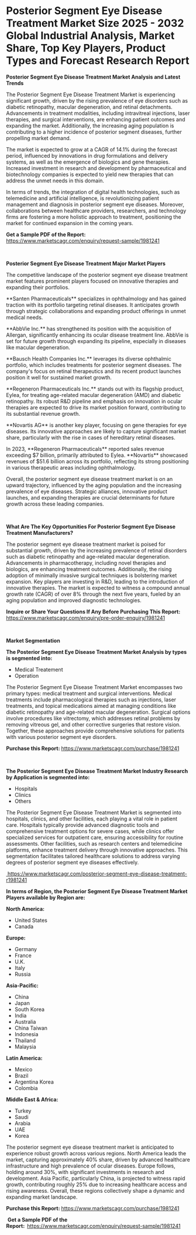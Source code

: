 <p><h1>Posterior Segment Eye Disease Treatment Market Size 2025 - 2032 Global Industrial Analysis, Market Share, Top Key Players, Product Types and Forecast Research Report</h1></p><p><strong>Posterior Segment Eye Disease Treatment Market Analysis and Latest Trends</strong></p>
<p><p>The Posterior Segment Eye Disease Treatment Market is experiencing significant growth, driven by the rising prevalence of eye disorders such as diabetic retinopathy, macular degeneration, and retinal detachments. Advancements in treatment modalities, including intravitreal injections, laser therapies, and surgical interventions, are enhancing patient outcomes and expanding the market. Additionally, the increasing aging population is contributing to a higher incidence of posterior segment diseases, further propelling market demand.</p><p>The market is expected to grow at a CAGR of 14.1% during the forecast period, influenced by innovations in drug formulations and delivery systems, as well as the emergence of biologics and gene therapies. Increased investment in research and development by pharmaceutical and biotechnology companies is expected to yield new therapies that can address the unmet needs in this domain.</p><p>In terms of trends, the integration of digital health technologies, such as telemedicine and artificial intelligence, is revolutionizing patient management and diagnosis in posterior segment eye diseases. Moreover, collaborations between healthcare providers, researchers, and technology firms are fostering a more holistic approach to treatment, positioning the market for continued expansion in the coming years.</p></p>
<p><strong>Get a Sample PDF of the Report:&nbsp;</strong> <a href="https://www.marketscagr.com/enquiry/request-sample/1981241?utm_campaign=3294&utm_medium=2&utm_source=Github&utm_content=ia&utm_term=13042025&utm_id=posterior-segment-eye-disease-treatment">https://www.marketscagr.com/enquiry/request-sample/1981241</a></p>
<p>&nbsp;</p>
<p><strong>Posterior Segment Eye Disease Treatment Major Market Players</strong></p>
<p><p>The competitive landscape of the posterior segment eye disease treatment market features prominent players focused on innovative therapies and expanding their portfolios. </p><p>**Santen Pharmaceuticals** specializes in ophthalmology and has gained traction with its portfolio targeting retinal diseases. It anticipates growth through strategic collaborations and expanding product offerings in unmet medical needs.</p><p>**AbbVie Inc.** has strengthened its position with the acquisition of Allergan, significantly enhancing its ocular disease treatment line. AbbVie is set for future growth through expanding its pipeline, especially in diseases like macular degeneration.</p><p>**Bausch Health Companies Inc.** leverages its diverse ophthalmic portfolio, which includes treatments for posterior segment diseases. The company's focus on retinal therapeutics and its recent product launches position it well for sustained market growth.</p><p>**Regeneron Pharmaceuticals Inc.** stands out with its flagship product, Eylea, for treating age-related macular degeneration (AMD) and diabetic retinopathy. Its robust R&D pipeline and emphasis on innovation in ocular therapies are expected to drive its market position forward, contributing to its substantial revenue growth.</p><p>**Novartis AG** is another key player, focusing on gene therapies for eye diseases. Its innovative approaches are likely to capture significant market share, particularly with the rise in cases of hereditary retinal diseases. </p><p>In 2023, **Regeneron Pharmaceuticals** reported sales revenue exceeding $7 billion, primarily attributed to Eylea. **Novartis** showcased revenues of $51.6 billion across its portfolio, reflecting its strong positioning in various therapeutic areas including ophthalmology. </p><p>Overall, the posterior segment eye disease treatment market is on an upward trajectory, influenced by the aging population and the increasing prevalence of eye diseases. Strategic alliances, innovative product launches, and expanding therapies are crucial determinants for future growth across these leading companies.</p></p>
<p>&nbsp;</p>
<p><strong>What Are The Key Opportunities For Posterior Segment Eye Disease Treatment Manufacturers?</strong></p>
<p><p>The posterior segment eye disease treatment market is poised for substantial growth, driven by the increasing prevalence of retinal disorders such as diabetic retinopathy and age-related macular degeneration. Advancements in pharmacotherapy, including novel therapies and biologics, are enhancing treatment outcomes. Additionally, the rising adoption of minimally invasive surgical techniques is bolstering market expansion. Key players are investing in R&D, leading to the introduction of innovative therapies. The market is expected to witness a compound annual growth rate (CAGR) of over 8% through the next five years, fueled by an aging population and improved diagnostic technologies.</p></p>
<p><strong>Inquire or Share Your Questions If Any Before Purchasing This Report:</strong> <a href="https://www.marketscagr.com/enquiry/pre-order-enquiry/1981241?utm_campaign=3294&utm_medium=2&utm_source=Github&utm_content=ia&utm_term=13042025&utm_id=posterior-segment-eye-disease-treatment">https://www.marketscagr.com/enquiry/pre-order-enquiry/1981241</a></p>
<p>&nbsp;</p>
<p><strong>Market Segmentation</strong></p>
<p><strong>The Posterior Segment Eye Disease Treatment Market Analysis by types is segmented into:</strong></p>
<p><ul><li>Medical Treatement</li><li>Operation</li></ul></p>
<p><p>The Posterior Segment Eye Disease Treatment Market encompasses two primary types: medical treatment and surgical interventions. Medical treatments include pharmacological therapies such as injections, laser treatments, and topical medications aimed at managing conditions like diabetic retinopathy and age-related macular degeneration. Surgical options involve procedures like vitrectomy, which addresses retinal problems by removing vitreous gel, and other corrective surgeries that restore vision. Together, these approaches provide comprehensive solutions for patients with various posterior segment eye disorders.</p></p>
<p><strong>Purchase this Report:&nbsp;</strong><a href="https://www.marketscagr.com/purchase/1981241?utm_campaign=3294&utm_medium=2&utm_source=Github&utm_content=ia&utm_term=13042025&utm_id=posterior-segment-eye-disease-treatment">https://www.marketscagr.com/purchase/1981241</a></p>
<p>&nbsp;</p>
<p><strong>The Posterior Segment Eye Disease Treatment Market Industry Research by Application is segmented into:</strong></p>
<p><ul><li>Hospitals</li><li>Clinics</li><li>Others</li></ul></p>
<p><p>The Posterior Segment Eye Disease Treatment Market is segmented into hospitals, clinics, and other facilities, each playing a vital role in patient care. Hospitals typically provide advanced diagnostic tools and comprehensive treatment options for severe cases, while clinics offer specialized services for outpatient care, ensuring accessibility for routine assessments. Other facilities, such as research centers and telemedicine platforms, enhance treatment delivery through innovative approaches. This segmentation facilitates tailored healthcare solutions to address varying degrees of posterior segment eye diseases effectively.</p></p>
<p><a href="https://www.marketscagr.com/posterior-segment-eye-disease-treatment-r1981241?utm_campaign=3294&utm_medium=2&utm_source=Github&utm_content=ia&utm_term=13042025&utm_id=posterior-segment-eye-disease-treatment">&nbsp;https://www.marketscagr.com/posterior-segment-eye-disease-treatment-r1981241</a></p>
<p><strong>In terms of Region, the Posterior Segment Eye Disease Treatment Market Players available by Region are:</strong></p>
<p>
    <p> <strong> North America: </strong>
        <ul>
            <li>United States</li>
            <li>Canada</li>
        </ul>
        </p> 
    <p> <strong> Europe: </strong>
        <ul>
            <li>Germany</li>
            <li>France</li>
            <li>U.K.</li>
            <li>Italy</li>
            <li>Russia</li>
        </ul>
        </p> 
    <p> <strong> Asia-Pacific: </strong>
        <ul>
            <li>China</li>
            <li>Japan</li>
            <li>South Korea</li>
            <li>India</li>
            <li>Australia</li>
            <li>China Taiwan</li>
            <li>Indonesia</li>
            <li>Thailand</li>
            <li>Malaysia</li>
        </ul>
        </p> 
    <p> <strong> Latin America: </strong>
        <ul>
            <li>Mexico</li>
            <li>Brazil</li>
            <li>Argentina Korea</li>
            <li>Colombia</li>
        </ul>
        </p> 
    <p> <strong> Middle East & Africa: </strong>
        <ul>
            <li>Turkey</li>
            <li>Saudi</li>
            <li>Arabia</li>
            <li>UAE</li>
            <li>Korea</li>
        </ul>
    </p>
    </p>
<p><p>The posterior segment eye disease treatment market is anticipated to experience robust growth across various regions. North America leads the market, capturing approximately 40% share, driven by advanced healthcare infrastructure and high prevalence of ocular diseases. Europe follows, holding around 30%, with significant investments in research and development. Asia Pacific, particularly China, is projected to witness rapid growth, contributing roughly 25% due to increasing healthcare access and rising awareness. Overall, these regions collectively shape a dynamic and expanding market landscape.</p></p>
<p><strong>Purchase this Report: </strong><a href="https://www.marketscagr.com/purchase/1981241?utm_campaign=3294&utm_medium=2&utm_source=Github&utm_content=ia&utm_term=13042025&utm_id=posterior-segment-eye-disease-treatment">https://www.marketscagr.com/purchase/1981241</a></p>
<p>&nbsp;<strong>Get a Sample PDF of the Report:&nbsp;&nbsp;</strong><a href="https://www.marketscagr.com/enquiry/request-sample/1981241?utm_campaign=3294&utm_medium=2&utm_source=Github&utm_content=ia&utm_term=13042025&utm_id=posterior-segment-eye-disease-treatment">https://www.marketscagr.com/enquiry/request-sample/1981241</a></p>
<p><strong></strong></p>
<p><p></p><p></p><p></p></p>